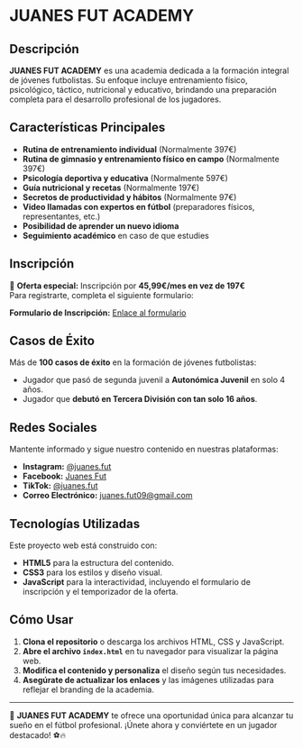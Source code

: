 # JUANES FUT ACADEMY

## Descripción
**JUANES FUT ACADEMY** es una academia dedicada a la formación integral de jóvenes futbolistas. Su enfoque incluye entrenamiento físico, psicológico, táctico, nutricional y educativo, brindando una preparación completa para el desarrollo profesional de los jugadores.

## Características Principales
- **Rutina de entrenamiento individual** (Normalmente 397€)
- **Rutina de gimnasio y entrenamiento físico en campo** (Normalmente 397€)
- **Psicología deportiva y educativa** (Normalmente 597€)
- **Guía nutricional y recetas** (Normalmente 197€)
- **Secretos de productividad y hábitos** (Normalmente 97€)
- **Video llamadas con expertos en fútbol** (preparadores físicos, representantes, etc.)
- **Posibilidad de aprender un nuevo idioma**
- **Seguimiento académico** en caso de que estudies

## Inscripción
🔴 **Oferta especial:** Inscripción por **45,99€/mes en vez de 197€**  
Para registrarte, completa el siguiente formulario:

**Formulario de Inscripción:** [Enlace al formulario](https://formspree.io/f/manojroy)

## Casos de Éxito
Más de **100 casos de éxito** en la formación de jóvenes futbolistas:
- Jugador que pasó de segunda juvenil a **Autonómica Juvenil** en solo 4 años.
- Jugador que **debutó en Tercera División con tan solo 16 años**.

## Redes Sociales
Mantente informado y sigue nuestro contenido en nuestras plataformas:
- **Instagram:** [@juanes.fut](https://www.instagram.com/juanes.fut?igsh=MXRveHZkbjNhZHNmeA==)
- **Facebook:** [Juanes Fut](https://www.facebook.com/share/12JBRpzgMjV/)
- **TikTok:** [@juanes.fut](https://www.tiktok.com/@juanes.fut?_t=ZN-8vwc4dWbGBq&_r=1)
- **Correo Electrónico:** [juanes.fut09@gmail.com](mailto:juanes.fut09@gmail.com)

## Tecnologías Utilizadas
Este proyecto web está construido con:
- **HTML5** para la estructura del contenido.
- **CSS3** para los estilos y diseño visual.
- **JavaScript** para la interactividad, incluyendo el formulario de inscripción y el temporizador de la oferta.

## Cómo Usar
1. **Clona el repositorio** o descarga los archivos HTML, CSS y JavaScript.
2. **Abre el archivo `index.html`** en tu navegador para visualizar la página web.
3. **Modifica el contenido y personaliza** el diseño según tus necesidades.
4. **Asegúrate de actualizar los enlaces** y las imágenes utilizadas para reflejar el branding de la academia.

---

💪 **JUANES FUT ACADEMY** te ofrece una oportunidad única para alcanzar tu sueño en el fútbol profesional. ¡Únete ahora y conviértete en un jugador destacado! ⚽🔥
